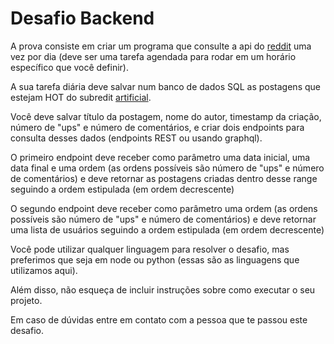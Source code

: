 # Desafio Backend

A prova consiste em criar um programa que consulte a api do [reddit](https://www.reddit.com/dev/api/) uma vez por dia (deve ser uma tarefa agendada para rodar em um horário específico que você definir).

A sua tarefa diária deve salvar num banco de dados SQL as postagens que estejam HOT do subredit [artificial](https://api.reddit.com/r/artificial/hot).  

Você deve salvar título da postagem, nome do autor, timestamp da criação, número de "ups" e número de comentários, e criar dois endpoints para consulta desses dados (endpoints REST ou usando graphql).

O primeiro endpoint deve receber como parâmetro uma data inicial, uma data final e uma ordem (as ordens possíveis são número de "ups" e número de comentários) e deve retornar as postagens criadas dentro desse range seguindo a ordem estipulada (em ordem decrescente)

O segundo endpoint deve receber como parâmetro uma ordem (as ordens possíveis são número de "ups" e número de comentários) e deve retornar uma lista de usuários seguindo a ordem estipulada (em ordem decrescente)

Você pode utilizar qualquer linguagem para resolver o desafio, mas preferimos que seja em node ou python (essas são as linguagens que utilizamos aqui).

Além disso, não esqueça de incluir instruções sobre como executar o seu projeto.

Em caso de dúvidas entre em contato com a pessoa que te passou este desafio.